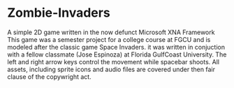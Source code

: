 # Zombie-Invaders
A simple 2D game written in the now defunct Microsoft XNA Framework
This game was a semester project for a college course at FGCU and is modeled after the classic game Space Invaders. it was written in conjuction with a fellow classmate (Jose Espinoza) at Florida GulfCoast University. The left and right arrow keys control the movement while spacebar shoots. All assets, including sprite icons and audio files are covered under then fair clause of the copywright act.
